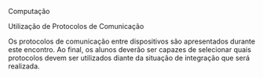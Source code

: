 Computação	

Utilização de Protocolos de Comunicação	

Os protocolos de comunicação entre dispositivos são apresentados durante este encontro. Ao final, os alunos deverão ser capazes de selecionar quais protocolos devem ser utilizados diante da situação de integração que será realizada.